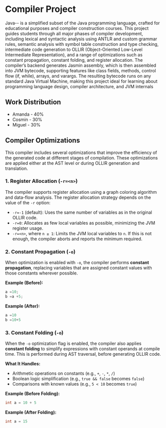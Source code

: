 # Compiler Project

Java-- is a simplified subset of the Java programming language, crafted for educational purposes and compiler construction courses. This project guides students through all major phases of compiler development, including lexical and syntactic analysis using ANTLR and custom grammar rules, semantic analysis with symbol table construction and type checking, intermediate code generation to OLLIR (Object-Oriented Low-Level Intermediate Representation), and a range of optimizations such as constant propagation, constant folding, and register allocation. The compiler’s backend generates Jasmin assembly, which is then assembled into JVM bytecode, supporting features like class fields, methods, control flow (if, while), arrays, and varargs. The resulting bytecode runs on any standard Java Virtual Machine, making this project ideal for learning about programming language design, compiler architecture, and JVM internals

## Work Distribution

* Amanda - 40%
* Cosmin - 30%
* Miguel - 30%

## Compiler Optimizations

This compiler includes several optimizations that improve the efficiency of the generated code at different stages of
compilation. These optimizations are applied either at the AST level or during OLLIR generation and translation.

### 1. Register Allocation (`-r=<n>`)

The compiler supports register allocation using a graph coloring algorithm and data-flow analysis. The register
allocation strategy depends on the value of the `-r` option:

- `-r=-1` (default): Uses the same number of variables as in the original OLLIR code.
- `-r=0`: Allocates as few local variables as possible, minimizing the JVM register usage.
- `-r=<n>`, where `n ≥ 1`: Limits the JVM local variables to `n`. If this is not enough, the compiler aborts and
  reports the minimum required.

### 2. Constant Propagation (`-o`)

When optimization is enabled with `-o`, the compiler performs **constant propagation**, replacing variables that are
assigned constant values with those constants wherever possible.

**Example (Before):**

```java
a =10;
b =a +5;
```

**Example (After):**

```java
a =10
b =10+5 
```

### 3. Constant Folding (`-o`)

When the `-o` optimization flag is enabled, the compiler also applies **constant folding** to simplify expressions with
constant operands at compile time. This is performed during AST traversal, before generating OLLIR code.

**What It Handles:**

- Arithmetic operations on constants (e.g., `+`, `-`, `*`, `/`)
- Boolean logic simplification (e.g., `true && false` becomes `false`)
- Comparisons with known values (e.g., `5 < 10` becomes `true`)

**Example (Before Folding):**

```java
int a = 10 + 5
```

**Example (After Folding):**

```java
int a = 15
```




